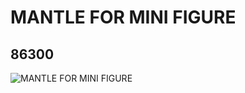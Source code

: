 # MANTLE FOR MINI FIGURE
## 86300
![MANTLE FOR MINI FIGURE](https://lc-www-live-s.legocdn.com/media/bricks/5/2/4549636.jpg)